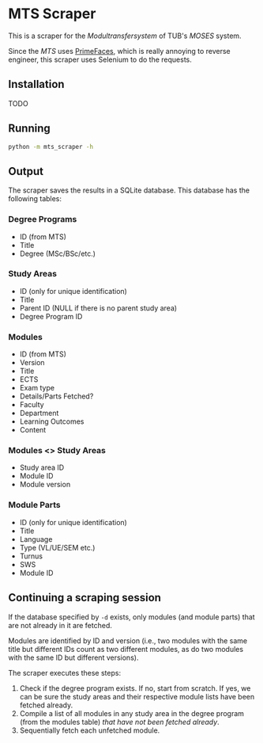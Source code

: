 # MTS Scraper

This is a scraper for the *Modultransfersystem* of TUB's *MOSES* system.

Since the *MTS* uses [PrimeFaces](https://www.primefaces.org), which is really
annoying to reverse engineer, this scraper uses Selenium to do the requests.

## Installation

TODO

## Running

``` sh
python -m mts_scraper -h
```

## Output

The scraper saves the results in a SQLite database. This database has the
following tables:

### Degree Programs

- ID (from MTS)
- Title
- Degree (MSc/BSc/etc.)

### Study Areas

- ID (only for unique identification)
- Title
- Parent ID (NULL if there is no parent study area)
- Degree Program ID

### Modules

- ID (from MTS)
- Version
- Title
- ECTS
- Exam type
- Details/Parts Fetched?
- Faculty
- Department
- Learning Outcomes
- Content

### Modules <> Study Areas

- Study area ID
- Module ID
- Module version

### Module Parts

- ID (only for unique identification)
- Title
- Language
- Type (VL/UE/SEM etc.)
- Turnus
- SWS
- Module ID

## Continuing a scraping session

If the database specified by `-d` exists, only modules (and module parts) that
are not already in it are fetched.

Modules are identified by ID and version (i.e., two modules with the same title
but different IDs count as two different modules, as do two modules with the
same ID but different versions).

The scraper executes these steps:

1. Check if the degree program exists. If no, start from scratch. If yes, we can
   be sure the study areas and their respective module lists have been fetched
   already.
2. Compile a list of all modules in any study area in the degree program (from
   the modules table) _that have not been fetched already_.
3. Sequentially fetch each unfetched module.

